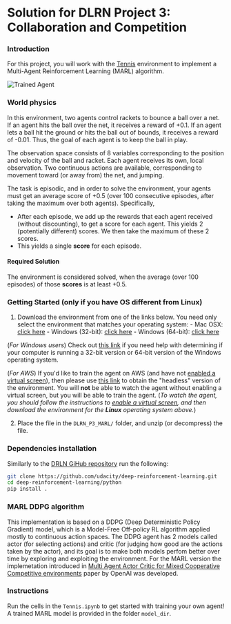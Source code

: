 [//]: # (Image References)

[image1]: https://user-images.githubusercontent.com/10624937/42135623-e770e354-7d12-11e8-998d-29fc74429ca2.gif "Trained Agent"

# Solution for DLRN Project 3: Collaboration and Competition

### Introduction

For this project, you will work with the [Tennis](https://github.com/Unity-Technologies/ml-agents/blob/master/docs/Learning-Environment-Examples.md#tennis) environment to implement a Multi-Agent Reinforcement Learning (MARL) algorithm.

![Trained Agent][image1]

### World physics

In this environment, two agents control rackets to bounce a ball over a net. If an agent hits the ball over the net, it receives a reward of +0.1.  If an agent lets a ball hit the ground or hits the ball out of bounds, it receives a reward of -0.01.  Thus, the goal of each agent is to keep the ball in play.

The observation space consists of 8 variables corresponding to the position and velocity of the ball and racket. Each agent receives its own, local observation.  Two continuous actions are available, corresponding to movement toward (or away from) the net, and jumping. 

The task is episodic, and in order to solve the environment, your agents must get an average score of +0.5 (over 100 consecutive episodes, after taking the maximum over both agents). Specifically,
- After each episode, we add up the rewards that each agent received (without discounting), to get a score for each agent. This yields 2 (potentially different) scores. We then take the maximum of these 2 scores.
- This yields a single **score** for each episode.

#### Required Solution

The environment is considered solved, when the average (over 100 episodes) of those **scores** is at least +0.5.

### Getting Started (only if you have OS different from Linux)

1. Download the environment from one of the links below.  You need only select the environment that matches your operating system:
         - Mac OSX: [click here](https://s3-us-west-1.amazonaws.com/udacity-drlnd/P3/Tennis/Tennis.app.zip)
       - Windows (32-bit): [click here](https://s3-us-west-1.amazonaws.com/udacity-drlnd/P3/Tennis/Tennis_Windows_x86.zip)
       - Windows (64-bit): [click here](https://s3-us-west-1.amazonaws.com/udacity-drlnd/P3/Tennis/Tennis_Windows_x86_64.zip)
 
 (_For Windows users_) Check out [this link](https://support.microsoft.com/en-us/help/827218/how-to-determine-whether-a-computer-is-running-a-32-bit-version-or-64) if you need help with determining if your computer is running a 32-bit version or 64-bit version of the Windows operating system.  
     
(_For AWS_) If you'd like to train the agent on AWS (and have not [enabled a virtual screen](https://github.com/Unity-Technologies/ml-agents/blob/master/docs/Training-on-Amazon-Web-Service.md)), then please use [this link](https://s3-us-west-1.amazonaws.com/udacity-drlnd/P3/Tennis/Tennis_Linux_NoVis.zip) to obtain the "headless" version of the environment.  You will **not** be able to watch the agent without enabling a virtual screen, but you will be able to train the agent.  (_To watch the agent, you should follow the instructions to [enable a virtual screen](https://github.com/Unity-Technologies/ml-agents/blob/master/docs/Training-on-Amazon-Web-Service.md), and then download the environment for the **Linux** operating system above._)

2. Place the file in the `DLRN_P3_MARL/` folder, and unzip (or decompress) the file. 

### Dependencies installation
Similarly to the [DRLN GiHub repository](https://github.com/udacity/deep-reinforcement-learning) run the following: 
```bash
git clone https://github.com/udacity/deep-reinforcement-learning.git
cd deep-reinforcement-learning/python
pip install .
```
### MARL DDPG algorithm
This implementation is based on a DDPG (Deep Deterministic Policy Gradient) model, which is a Model-Free	Off-policy RL algorithm applied mostly to continuous action spaces. The DDPG agent has 2 models called actor (for selecting actions) and critic (for judging how good are the actions taken by the actor), and its goal is to make both models perfom better over time by exploring and exploiting the environment. For the MARL version the implemetation introduced in [Multi Agent Actor Critic for Mixed Cooperative Competitive environments](https://papers.nips.cc/paper/7217-multi-agent-actor-critic-for-mixed-cooperative-competitive-environments.pdf) paper by OpenAI was developed.

### Instructions
Run the cells in the `Tennis.ipynb` to get started with training your own agent! A trained MARL model is provided in the folder `model_dir`. 
